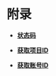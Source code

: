 # 附录<a name="ZH-CN_TOPIC_0171576029"></a>

-   **[状态码](状态码.md)**  

-   **[获取项目ID](获取项目ID.md)**  

-   **[获取账号ID](获取账号ID.md)**  



